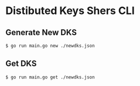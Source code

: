 # Distibuted Keys Shers CLI
## Generate New DKS
```
$ go run main.go new ./newdks.json
```
## Get DKS
```
$ go run main.go get ./newdks.json
```

